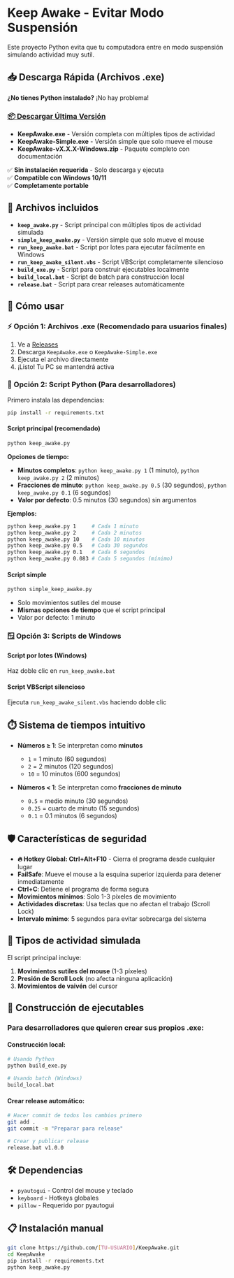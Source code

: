 # Keep Awake - Evitar Modo Suspensión

Este proyecto Python evita que tu computadora entre en modo suspensión simulando actividad muy sutil.

## 📥 Descarga Rápida (Archivos .exe)

**¿No tienes Python instalado?** ¡No hay problema!

### [📦 Descargar Última Versión](../../releases/latest)

- **KeepAwake.exe** - Versión completa con múltiples tipos de actividad
- **KeepAwake-Simple.exe** - Versión simple que solo mueve el mouse
- **KeepAwake-vX.X.X-Windows.zip** - Paquete completo con documentación

✅ **Sin instalación requerida** - Solo descarga y ejecuta  
✅ **Compatible con Windows 10/11**  
✅ **Completamente portable**

## 📁 Archivos incluidos

- **`keep_awake.py`** - Script principal con múltiples tipos de actividad simulada
- **`simple_keep_awake.py`** - Versión simple que solo mueve el mouse
- **`run_keep_awake.bat`** - Script por lotes para ejecutar fácilmente en Windows
- **`run_keep_awake_silent.vbs`** - Script VBScript completamente silencioso
- **`build_exe.py`** - Script para construir ejecutables localmente
- **`build_local.bat`** - Script de batch para construcción local
- **`release.bat`** - Script para crear releases automáticamente

## 🚀 Cómo usar

### ⚡ Opción 1: Archivos .exe (Recomendado para usuarios finales)

1. Ve a [Releases](../../releases/latest)
2. Descarga `KeepAwake.exe` o `KeepAwake-Simple.exe`
3. Ejecuta el archivo directamente
4. ¡Listo! Tu PC se mantendrá activa

### 🐍 Opción 2: Script Python (Para desarrolladores)

Primero instala las dependencias:
```bash
pip install -r requirements.txt
```

#### Script principal (recomendado)
```bash
python keep_awake.py
```

**Opciones de tiempo:**
- **Minutos completos**: `python keep_awake.py 1` (1 minuto), `python keep_awake.py 2` (2 minutos)
- **Fracciones de minuto**: `python keep_awake.py 0.5` (30 segundos), `python keep_awake.py 0.1` (6 segundos)
- **Valor por defecto**: 0.5 minutos (30 segundos) sin argumentos

**Ejemplos:**
```bash
python keep_awake.py 1     # Cada 1 minuto
python keep_awake.py 2     # Cada 2 minutos
python keep_awake.py 10    # Cada 10 minutos
python keep_awake.py 0.5   # Cada 30 segundos
python keep_awake.py 0.1   # Cada 6 segundos
python keep_awake.py 0.083 # Cada 5 segundos (mínimo)
```

#### Script simple
```bash
python simple_keep_awake.py
```
- Solo movimientos sutiles del mouse
- **Mismas opciones de tiempo** que el script principal
- Valor por defecto: 1 minuto

### 🪟 Opción 3: Scripts de Windows

#### Script por lotes (Windows)
Haz doble clic en `run_keep_awake.bat`

#### Script VBScript silencioso
Ejecuta `run_keep_awake_silent.vbs` haciendo doble clic

## ⏱️ Sistema de tiempos intuitivo

- **Números ≥ 1**: Se interpretan como **minutos**
  - `1` = 1 minuto (60 segundos)
  - `2` = 2 minutos (120 segundos)
  - `10` = 10 minutos (600 segundos)

- **Números < 1**: Se interpretan como **fracciones de minuto**
  - `0.5` = medio minuto (30 segundos)
  - `0.25` = cuarto de minuto (15 segundos)
  - `0.1` = 0.1 minutos (6 segundos)

## 🛡️ Características de seguridad

- **🔥 Hotkey Global: Ctrl+Alt+F10** - Cierra el programa desde cualquier lugar
- **FailSafe**: Mueve el mouse a la esquina superior izquierda para detener inmediatamente
- **Ctrl+C**: Detiene el programa de forma segura
- **Movimientos mínimos**: Solo 1-3 píxeles de movimiento
- **Actividades discretas**: Usa teclas que no afectan el trabajo (Scroll Lock)
- **Intervalo mínimo**: 5 segundos para evitar sobrecarga del sistema

## 🎯 Tipos de actividad simulada

El script principal incluye:
1. **Movimientos sutiles del mouse** (1-3 píxeles)
2. **Presión de Scroll Lock** (no afecta ninguna aplicación)
3. **Movimientos de vaivén** del cursor

## 🔧 Construcción de ejecutables

### Para desarrolladores que quieren crear sus propios .exe:

#### Construcción local:
```bash
# Usando Python
python build_exe.py

# Usando batch (Windows)
build_local.bat
```

#### Crear release automático:
```bash
# Hacer commit de todos los cambios primero
git add .
git commit -m "Preparar para release"

# Crear y publicar release
release.bat v1.0.0
```

## 🛠️ Dependencias

- `pyautogui` - Control del mouse y teclado
- `keyboard` - Hotkeys globales
- `pillow` - Requerido por pyautogui

## 📋 Instalación manual

```bash
git clone https://github.com/[TU-USUARIO]/KeepAwake.git
cd KeepAwake
pip install -r requirements.txt
python keep_awake.py
```